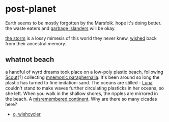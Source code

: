 
# post-planet

Earth seems to be mostly forgotten by the Marsfolk. hope it's doing better. the waste eaters and [garbage islanders](gnome-island.md) will be okay.

[the storm](storm.md) is a lossy mimesis of this world they never knew, [wished](Monolith.md#wishcycle) back from their ancestral memory.

## whatnot beach

a handful of wyrd dreams took place on a low-poly plastic beach, following [Scout](Scout.md)(?) collecting [mnemonic paraphernalia](curios.md). It's been around so long the plastic has turned to fine imitation-sand. The oceans are stilled - [Luna](Luna.md) couldn't stand to make waves further circulating plasticks in her oceans, so she left. When you walk in the shallow shores, the ripples are mirrored in the beach. A [misremembered continent](Doggerland.md). Why are there so many cicadas here?

- [o, wishcycler](http://orf.place/wishcycler.html)
